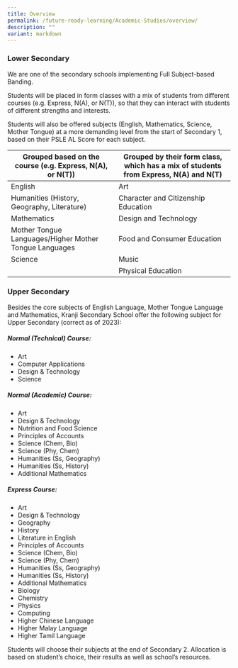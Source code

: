 ```yaml
---
title: Overview
permalink: /future-ready-learning/Academic-Studies/overview/
description: ""
variant: markdown
---
```

### Lower Secondary

We are one of the secondary schools implementing Full Subject-based Banding.

Students will be placed in form classes with a mix of students from different courses (e.g. Express, N(A), or N(T)), so that they can interact with students of different strengths and interests.

Students will also be offered subjects (English, Mathematics, Science, Mother Tongue) at a more demanding level from the start of Secondary 1, based on their PSLE AL Score for each subject.



|    Grouped based on the course (e.g. Express, N(A), or N(T)) |    Grouped by their form class, which has a mix of students from Express, N(A) and N(T) |
| -------- | --------- |
| English | Art |
| Humanities (History, Geography, Literature) | Character and Citizenship Education |
| Mathematics | Design and Technology |
Mother Tongue Languages/Higher Mother Tongue Languages | Food and Consumer Education |
| Science | Music |
| | Physical Education | 

### Upper Secondary

Besides the core subjects of English Language, Mother Tongue Language and Mathematics, Kranji Secondary School offer the following subject for Upper Secondary (correct as of 2023):

##### Normal (Technical) Course: 
*   Art
*   Computer Applications
*   Design & Technology
*   Science

##### Normal (Academic) Course:
*   Art
*   Design & Technology 
*   Nutrition and Food Science 
*   Principles of Accounts
*   Science (Chem, Bio)
*   Science (Phy, Chem)
*   Humanities (Ss, Geography)
*   Humanities (Ss, History)
*   Additional Mathematics

##### Express Course:
*   Art
*   Design & Technology
*   Geography
*   History
*   Literature in English
*   Principles of Accounts
*   Science (Chem, Bio)
*   Science (Phy, Chem)
*   Humanities (Ss, Geography)
*   Humanities (Ss, History)
*   Additional Mathematics
*   Biology
*   Chemistry
*   Physics
*   Computing
*   Higher Chinese Language
*   Higher Malay Language
*   Higher Tamil Language

Students will choose their subjects at the end of Secondary 2. Allocation is based on student’s choice, their results as well as school’s resources.